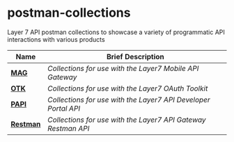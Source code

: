 # postman-collections 
Layer 7 API postman collections to showcase a variety of programmatic API interactions with various products

Name | Brief Description
----- | -----------------
[**MAG**](./MAG) | *Collections for use with the Layer7 Mobile API Gateway*
[**OTK**](./OTK) | *Collections for use with the Layer7 OAuth Toolkit*
[**PAPI**](./PAPI) | *Collections for use with the Layer7 API Developer Portal API*
[**Restman**](./restman) | *Collections for use with the Layer7 API Gateway Restman API*
